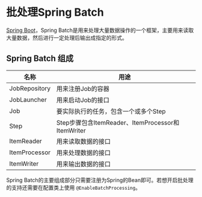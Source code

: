 # 批处理Spring Batch

[Spring Boot](https://docs.spring.io/spring-boot/docs/)，Spring Batch是用来处理大量数据操作的一个框架，主要用来读取大量数据，然后进行一定处理后输出成指定的形式。

## Spring Batch 组成

| 名称 | 用途 |
| --- | --- |
| JobRepository | 用来注册Job的容器 |
| JobLauncher | 用来启动Job的接口 |
| Job | 要实际执行的任务，包含一个或多个Step |
| Step | Step步骤包含ItemReader、ItemProcessor和ItemWriter |
| ItemReader | 用来读取数据的接口 |
| ItemProcessor | 用来处理数据的接口 |
| ItemWriter | 用来输出数据的接口 |

Spring Batch的主要组成部分只需要注册为Spring的Bean即可。若想开启批处理的支持还需要在配置类上使用 ```@EnableBatchProcessing```。

